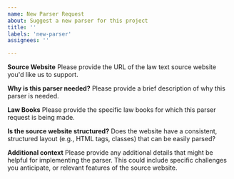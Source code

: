 ```yaml
---
name: New Parser Request
about: Suggest a new parser for this project
title: ''
labels: 'new-parser'
assignees: ''

---
```


**Source Website**
Please provide the URL of the law text source website you'd like us to support.

**Why is this parser needed?**
Please provide a brief description of why this parser is needed.

**Law Books**
Please provide the specific law books for which this parser request is being made.

**Is the source website structured?**
Does the website have a consistent, structured layout (e.g., HTML tags, classes) that can be easily parsed?

**Additional context**
Please provide any additional details that might be helpful for implementing the parser. This could include specific challenges you anticipate, or relevant features of the source website.
